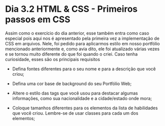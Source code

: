 # Dia 3.2 HTML & CSS - Primeiros passos em CSS

Assim como o exercício do dia anterior, esse também entra como caso especial pois aqui  nos é apresentado pela primeira vez a implementação de CSS em arquivos. Nele, foi pedido para aplicarmos estilo em nosso portfólio mencionado anteriormente  e, como avia dito, ele foi atualizado várias vezes e se tornou muito diferente do que foi quando o criei. Caso tenha curiosidade, esses são os principais requisitos

- Defina fontes diferentes para o seu nome e para a descrição que você criou;

- Defina uma cor base de background do seu Portfólio Web;

- Altere o estilo das tags que você usou para destacar algumas informações, como sua nacionalidade e a cidade/estado onde mora;

- Coloque tamanhos diferentes para os elementos da lista de habilidades que você criou. Lembre-se de usar classes para cada um dos elementos;